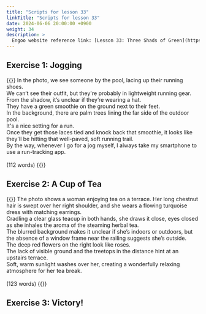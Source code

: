 ```yaml
---
title: "Scripts for lesson 33"
linkTitle: "Scripts for lesson 33"
date: 2024-06-06 20:00:00 +0900
weight: 34
description: >
  Engoo website reference link: [Lesson 33: Three Shads of Green](https://engoo.com/app/lessons/describing-pictures-intermediate-describing-pictures-three-shades-of-green/ofoeBkuSEee-3XcyH2aqvA?category_id=P_HriMOnEeifo0O-yMP42w&course_id=ZZasjsOnEeiHZVOMC0VfdA)
---
```


## Exercise 1: Jogging

{{<card header="**Script**">}}
In the photo, we see someone by the pool, lacing up their running shoes. <br/>
We can’t see their outfit, but they're probably in lightweight running gear. <br/>
From the shadow, it’s unclear if they’re wearing a hat. <br/>
They have a green smoothie on the ground next to their feet. <br/>
In the background, there are palm trees lining the far side of the outdoor pool. <br/>
It's a nice setting for a run. <br/>
Once they get those laces tied and knock back that smoothie, it looks like they'll be hitting that well-paved, soft running trail.<br/>
By the way, whenever I go for a jog myself, I always take my smartphone to use a run-tracking app.<br/>
<br/>
(112 words)
{{</card>}}

## Exercise 2: A Cup of Tea

{{<card header="**Script**">}}
The photo shows a woman enjoying tea on a terrace. 
Her long chestnut hair is swept over her right shoulder, and she wears a flowing turquoise dress with matching earrings. <br/>
Cradling a clear glass teacup in both hands, she draws it close, eyes closed as she inhales the aroma of the steaming herbal tea.<br/>
The blurred background makes it unclear if she’s indoors or outdoors, but the absence of a window frame near the railing suggests she’s outside. <br/>
The deep red flowers on the right look like roses. <br/>
The lack of visible ground and the treetops in the distance hint at an upstairs terrace. <br/>
Soft, warm sunlight washes over her, creating a wonderfully relaxing atmosphere for her tea break.<br/>
<br/>
(123 words)
{{</card>}}

## Exercise 3: Victory!

